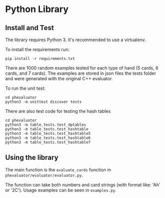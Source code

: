 # Python Library

## Install and Test
The library requires Python 3. It's recommended to use a virtualenv. 

To install the requirements run:
```
pip install -r requirements.txt
``` 


There are 1000 random examples tested for each type of hand (5 cards, 6 cards, and 7 cards). The examples are stored in json files the tests folder and were generated with the original C++ evaluator.


To run the unit test:

```
cd phevaluator
python3 -m unittest discover tests
```

There are also test code for testing the hash tables
```
cd phevaluator
python3 -m table_tests.test_dptables
python3 -m table_tests.test_hashtable
python3 -m table_tests.test_hashtable5
python3 -m table_tests.test_hashtable6
python3 -m table_tests.test_hashtable7
```

## Using the library
The main function is the `evaluate_cards` function in `phevaluator/evaluator/evaluator.py`.

The function can take both numbers and card strings (with format like: 'Ah' or '2C'). Usage examples can be seen in `examples.py`.

